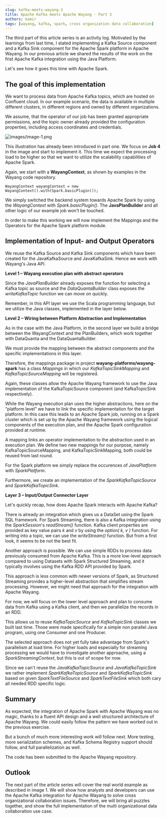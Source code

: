 ```yaml
---
slug: kafka-meets-wayang-3
title: Apache Kafka meets Apache Wayang - Part 3
authors: kamir
tags: [wayang, kafka, spark, cross organization data collaboration]
---
```


The third part of this article series is an activity log. 
Motivated by the learnings from last time, I stated implementing a Kafka Source component and a Kafka Sink component for the Apache Spark platform in Apache Wayang.
In our previous article we shared the results of the work on the frist Apache Kafka integration using the Java Platform. 

Let's see how it goes this time with Apache Spark.

## The goal of this implementation

We want to process data from Apache Kafka topics, which are hosted on Confluent cloud.
In our example scenario, the data is available in multiple different clusters, in different regions and owned by different organizations.

We assume, that the operator of our job has been granted appropriate permissions, and the topic owner already provided the configuration properties, including access coordinates and credentials.

![images/image-1.png](images/image-1.png)

This illustration has already been introduced in part one. 
We focus on **Job 4** in the image and start to implement it. 
This time we expect the processing load to be higher so that we want to utilize the scalability capabilities of Apache Spark. 

Again, we start with a **WayangContext**, as shown by examples in the Wayang code repository.

```
WayangContext wayangContext = new WayangContext().with(Spark.basicPlugin());
```
We simply switched the backend system towards Apache Spark by using the _WayangContext_ with _Spark.basicPlugin()_.
The **JavaPlanBuilder** and all other logic of our example job won't be touched.

In order to make this working we will now implement the Mappings and the Operators for the Apache Spark platform module.

## Implementation of Input- and Output Operators

We reuse the Kafka Source and Kafka Sink components which have been created for the JavaKafkaSource and JavaKafkaSink.
Hence we work with Wayang's Java API.

**Level 1 – Wayang execution plan with abstract operators**

Since the _JavaPlanBuilder_ already exposes the function for selecting a Kafka topic as source
and the _DataQuantaBuilder_ class exposes the _writeKafkaTopic_ function we can move on quickly. 

Remember, in this API layer we use the Scala programming language, but we utilize the Java classes, implemented in the layer below.

**Level 2 – Wiring between Platform Abstraction and Implementation**

As in the case with the Java Platform, in the second layer we build a bridge between the WayangContext and the PlanBuilders, which work together with DataQuanta and the DataQuantaBuilder.

We must provide the mapping between the abstract components and the specific implementations in this layer.

Therefore, the mappings package in project **wayang-platforms/wayang-spark** has a class _Mappings_ in which 
our _KafkaTopicSinkMapping_ and _KafkaTopicSourceMapping_ will be registered.

Again, these classes allow the Apache Wayang framework to use the Java implementation of the KafkaTopicSource component (and KafkaTopicSink respectively). 

While the Wayang execution plan uses the higher abstractions, here on the “platform level” we have to link the specific implementation for the target platform. 
In this case this leads to an Apache Spark job, running on a Spark cluster which is set up by the Apache Wayang framework using the logical components of the execution plan, and the Apache Spark configuration provided at runtime.

A mapping links an operator implementation to the abstraction used in an execution plan. 
We define two new mappings for our purpose, namely KafkaTopicSourceMapping, and KafkaTopicSinkMapping, both could be reused from last round.

For the Spark platform we simply replace the occurences of _JavaPlatform_ with _SparkPlatform_.

Furthermore, we create an implementation of the _SparkKafkaTopicSource_ and _SparkKafkaTopicSink_.

**Layer 3 – Input/Output Connector Layer**

Let's quickly recap, how does Apache Spark interacts with Apache Kafka? 

There is already an integration which gives us a DataSet using the Spark SQL framework. 
For Spark Streaming, there is also a Kafka integration using the _SparkSession_'s _readStream()_ function.
Kafka client properties are provided as key value pairs _k_ and _v_ by using the _option( k, v )_ function.
For writing into a topic, we can use the _writeStream()_ function.
But from a first look, it seems to be not the best fit. 

Another approach is possible. 
We can use simple RDDs to process data previously consumed from Apache Kafka.
This is a more low-level approach compared to using Datasets with Spark Structured Streaming, 
and it typically involves using the Kafka RDD API provided by Spark. 

This approach is less common with newer versions of Spark, as Structured Streaming provides a higher-level abstraction that simplifies stream processing. 
However, we might need that approach for the integration with Apache Wayang. 

For now, we will focus on the lower level approach and plan to consume data from Kafka using a Kafka client, and then
we parallelize the records in an RDD.

This allows us to reuse _KafkaTopicSource_ and _KafkaTopicSink_ classes we built last time. 
Those were made specifically for a simple non parallel Java program, using one Consumer and one Producer.

The selected approach does not yet fully take advantage from Spark's parallelism at load time. 
For higher loads and especially for streaming processing we would have to investigate another approache, using a _SparkStreamingContext_, but this is out of scope for now.

Since we can't reuse the _JavaKafkaTopicSource_ and _JavaKafkaTopicSink_ we rather implement _SparkKafkaTopicSource_ and _SparkKafkaTopicSink_ based on given _SparkTextFileSource_ and _SparkTextFileSink_ which both cary all needed RDD specific logic.

## Summary
As expected, the integration of Apache Spark with Apache Wayang was no magic, thanks to a fluent API design and a well structured architecture of Apache Wayang. 
We could easily follow the pattern we have worked out in the previous exercise.

But a bunch of much more interesting work will follow next. 
More testing, more serialization schemes, and Kafka Schema Registry support should follow, and full parallelization as well.

The code has been submitted to the Apache Wayang repository.


## Outlook
The next part of the article series will cover the real world example as described in image 1.
We will show how analysts and developers can use the Apache Kafka integration for Apache Wayang to solve cross organizational collaboration issues.
Therefore, we will bring all puzzles together, and show the full implementation of the multi organizational data collaboration use case.




